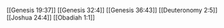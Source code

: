 [[Genesis 19:37]]
[[Genesis 32:4]]
[[Genesis 36:43]]
[[Deuteronomy 2:5]]
[[Joshua 24:4]]
[[Obadiah 1:1]]
